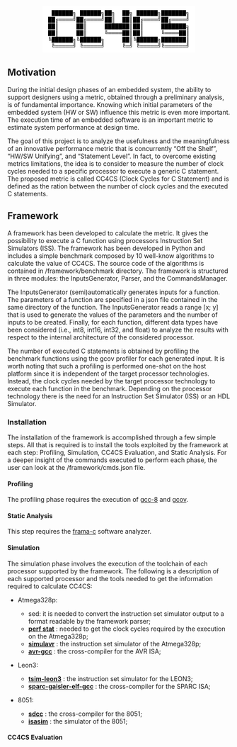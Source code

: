 <p align="center">
  <img src="/framework/img/logo.png">
</p>

## Motivation 

During the initial design phases of an embedded system, the ability to support designers using a metric, obtained through a preliminary analysis, is of fundamental importance. Knowing which initial parameters of the embedded system (HW or SW) influence this metric is even more important. The execution time of an embedded software is an important metric to estimate system performance at design time.

The  goal of this project is to  analyze the usefulness and the  meaningfulness  of  an  innovative  performance metric that is concurrently “Off the Shelf”, “HW/SW Unifying”, and  “Statement  Level”. In fact, to overcome existing metrics limitations, the idea is to consider to measure the number of clock cycles needed to a specific  processor to execute a generic C statement. The proposed metric is called CC4CS (Clock Cycles for C Statement) and is defined as the ration between the number of clock cycles and the executed C statements.

## Framework 
A framework has been developed to calculate the metric. It gives the possibility to execute a C function using processors Instruction Set Simulators (ISS). The framework has been developed in Python and includes a simple benchmark composed by 10 well-know algorithms to calculate the value of CC4CS. The source code of the algorithms is contained in /framework/benchmark directory. 
The framework is structured in three modules: the InputsGenerator, Parser, and the CommandsManager. 

The InputsGenerator (semi)automatically generates inputs for a function. The parameters of a function are specified in a json file contained in the same directory of the function. The InputsGenerator reads a range [x; y] that is used to generate the values of the parameters and the number of inputs to be created. Finally, for each function, different data types have been considered (i.e., int8, int16, int32, and float) to analyze the results with respect to the internal  architecture of the considered processor.

The number of executed C statements is obtained by profiling the benchmark functions using the gcov profiler for each generated input. It is worth noting that such a profiling is performed one-shot on the  host platform since it is independent of the target processor technologies. Instead, the clock cycles needed by the target processor technology to execute each function in the benchmark. Depending on the processor technology there is the need for an Instruction Set Simulator (ISS) or an HDL Simulator.

###  Installation 
The installation of the framework is accomplished through a few simple steps. All that is required is to install the tools exploited by the framework at each step: Profiling, Simulation, CC4CS Evaluation, and Static Analysis. For a deeper insight of the commands executed to perform each phase, the user can look at the /framework/cmds.json file.

#### Profiling
The profiling phase requires the execution of [gcc-8](https://gcc.gnu.org/gcc-8/) and [gcov](https://gcc.gnu.org/onlinedocs/gcc/Gcov.html).

#### Static Analysis
This step requires the [frama-c](https://frama-c.com/) software analyzer.

#### Simulation 
The simulation phase involves the execution of the toolchain of each processor supported by the framework. The following is a description of each supported processor and the tools needed to get the information required to calculate CC4CS:

- Atmega328p: 
	- sed: it is needed to convert the instruction set simulator output  to a format readable by the framework parser;
	- **[perf stat](https://man7.org/linux/man-pages/man1/perf-stat.1.html)** : needed to get the clock cycles required by the execution on the Atmega328p;
	- **[simulavr](https://www.nongnu.org/simulavr/)** : the instruction set simulator of the Atmega328p;
	- **[avr-gcc](https://gcc.gnu.org/wiki/avr-gcc)** : the cross-compiler for the AVR ISA;

- Leon3: 
	- **[tsim-leon3](https://www.gaisler.com/index.php/downloads/simulators)** : the instruction set simulator for the LEON3;  
	- **[sparc-gaisler-elf-gcc](https://www.gaisler.com/index.php/downloads/compilers)** : the cross-compiler for the SPARC ISA;

- 8051:
	- **[sdcc](http://sdcc.sourceforge.net/)** : the cross-compiler for the 8051;
	- **[isasim](http://www.newit.gsu.by/resources/CPUs/i8051/VHDL/Synthesizeable%20VHDL%20Model%20of%208051.htm)** : the simulator of the 8051;

#### CC4CS Evaluation




